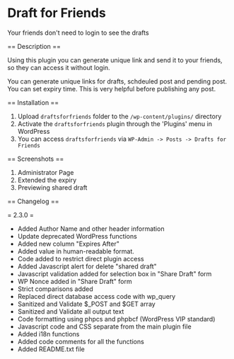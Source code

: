 # Draft for Friends

Your friends don't need to login to see the drafts

== Description ==

Using this plugin you can generate unique link and send it to your friends, so they can access it without login. 

You can generate unique links for drafts, schdeuled post and pending post. You can set expiry time. This is very helpful before publishing any post. 


== Installation ==

1. Upload `draftsforfriends` folder to the `/wp-content/plugins/` directory
2. Activate the `draftsforfriends` plugin through the 'Plugins' menu in WordPress
3. You can access `draftsforfriends` via `WP-Admin -> Posts -> Drafts for Friends`


== Screenshots ==

1. Administrator Page
2. Extended the expiry
3. Previewing shared draft


== Changelog ==

= 2.3.0 =
* Added Author Name and other header information
* Update deprecated WordPress functions
* Added new column "Expires After"
* Added value in human-readable format.
* Code added to restrict direct plugin access
* Added Javascript alert for delete "shared draft"
* Javascript validation added for selection box in "Share Draft" form
* WP Nonce added in  "Share Draft" form
* Strict comparisons added
* Replaced direct database access code with wp_query
* Sanitized and Validate $_POST and $GET array 
* Sanitized and Validate all output text
* Code formatting using phpcs and phpbcf (WordPress VIP standard)
* Javascript code and CSS separate from the main plugin file
* Added i18n functions
* Added code comments for all the functions
* Added README.txt file
